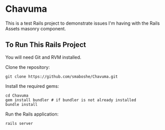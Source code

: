 # Chavuma

This is a test Rails project to demonstrate issues I'm having with the Rails Assets masonry component.


## To Run This Rails Project

You will need Git and RVM installed.

Clone the repository:

```
git clone https://github.com/smaboshe/Chavuma.git
```

Install the required gems:

```
cd Chavuma
gem install bundler # if bundler is not already installed
bundle install
```

Run the Rails application:

```
rails server
```
